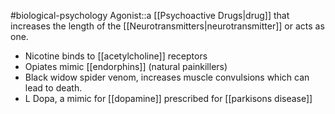 #biological-psychology 
Agonist::a [[Psychoactive Drugs|drug]] that increases the length of the [[Neurotransmitters|neurotransmitter]] or acts as one.
<!--SR:!2023-12-21,3,250-->

* Nicotine binds to [[acetylcholine]] receptors
* Opiates mimic [[endorphins]] (natural painkillers)
* Black widow spider venom, increases muscle convulsions which can lead to death.
* L Dopa, a mimic for [[dopamine]] prescribed for [[parkisons disease]]
